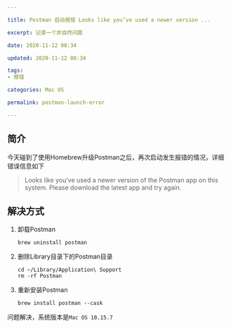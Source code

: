 ```yaml
---

title: Postman 启动报错 Looks like you’ve used a newer version ...

excerpt: 记录一个非自然问题

date: 2020-11-12 08:34

updated: 2020-11-12 08:34

tags:
- 报错

categories: Mac OS

permalink: postman-launch-error

---
```


## 简介

今天碰到了使用Homebrew升级Postman之后，再次启动发生报错的情况，详细错误信息如下

> Looks like you’ve used a newer version of the Postman app on this system. Please download the latest app and try again.



## 解决方式

1. 卸载Postman

   ~~~shell
   brew uninstall postman
   ~~~

2. 删除Library目录下的Postman目录

   ~~~shell
   cd ~/Library/Application\ Support
   rm -rf Postman
   ~~~

3. 重新安装Postman

   ~~~shell
   brew install postman --cask
   ~~~

问题解决，系统版本是`Mac OS 10.15.7`